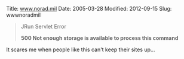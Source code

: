 Title: www.norad.mil
Date: 2005-03-28
Modified: 2012-09-15
Slug: wwwnoradmil

<blockquote>JRun Servlet Error

<b>500 Not enough storage is available to process this command</b></blockquote>
It scares me when people like this can't keep their sites up...
